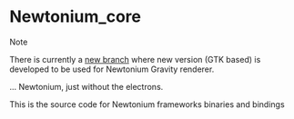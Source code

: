 # Newtonium_core

> [!NOTE]
> There is currently a [new branch](https://github.com/MartinGamesCZ/Newtonium_core/tree/gravity) where new version (GTK based) is developed to be used for Newtonium Gravity renderer.

... Newtonium, just without the electrons.

This is the source code for Newtonium frameworks binaries and bindings
